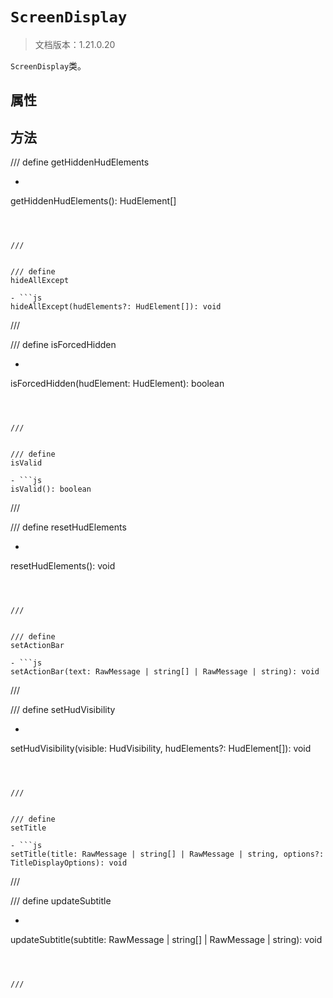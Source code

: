 # `ScreenDisplay`

> 文档版本：1.21.0.20

`ScreenDisplay`类。

## 属性

## 方法

/// define
getHiddenHudElements

- ```js
getHiddenHudElements(): HudElement[]
```



///


/// define
hideAllExcept

- ```js
hideAllExcept(hudElements?: HudElement[]): void
```



///


/// define
isForcedHidden

- ```js
isForcedHidden(hudElement: HudElement): boolean
```



///


/// define
isValid

- ```js
isValid(): boolean
```



///


/// define
resetHudElements

- ```js
resetHudElements(): void
```



///


/// define
setActionBar

- ```js
setActionBar(text: RawMessage | string[] | RawMessage | string): void
```



///


/// define
setHudVisibility

- ```js
setHudVisibility(visible: HudVisibility, hudElements?: HudElement[]): void
```



///


/// define
setTitle

- ```js
setTitle(title: RawMessage | string[] | RawMessage | string, options?: TitleDisplayOptions): void
```



///


/// define
updateSubtitle

- ```js
updateSubtitle(subtitle: RawMessage | string[] | RawMessage | string): void
```



///

